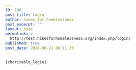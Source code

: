 ```yaml
---
ID: 196
post_title: Login
author: hikes_for_homelessness
post_excerpt: ""
layout: page
permalink: >
  http://test.hikesforhomelessness.org/index.php/login/
published: true
post_date: 2018-06-22 06:11:30
---
```

<code>[charitable_login]</code>
